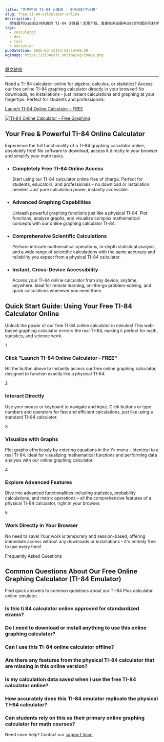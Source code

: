 ```yaml
---
title: "免费在线 TI-84 计算器 - 图形和科学计算"
slug: free-ti-84-calculator-online
description: |
  现在就可以在线访问免费的 TI-84 计算器！无需下载，直接在浏览器中进行即时图形和科学计算。无论是学生还是专业人士，都能轻松进行代数、微积分和统计计算，功能强大、完全免费！
tags: 
  - calculator
  - dev
  - tool
  - education
pubDatetime: 2025-03-15T14:54:14+08:00
ogImage: https://ti84calc.online/og-image.png
---
```


[原文链接](https://ti84calc.online/)

---

Need a TI-84 calculator online for algebra, calculus, or statistics? Access our free online TI-84 graphing calculator directly in your browser! No downloads, no installations - just instant calculations and graphing at your fingertips. Perfect for students and professionals.

[Launch TI-84 Online Calculator - FREE](https://ti84calc.online/ti-84-online)

[![TI-84 Online Calculator - Free Graphing](https://ti84calc.online/images/ti-84.png)](https://ti84calc.online/ti-84-online)

## Your Free & Powerful TI-84 Online Calculator

Experience the full functionality of a TI-84 graphing calculator online, absolutely free! No software to download, access it directly in your browser and simplify your math tasks.

* ### Completely Free TI-84 Online Access

  Start using our TI-84 calculator online free of charge. Perfect for students, educators, and professionals - no download or installation needed. Just pure calculation power, instantly accessible.

* ### Advanced Graphing Capabilities

  Unleash powerful graphing functions just like a physical TI-84. Plot functions, analyze graphs, and visualize complex mathematical concepts with our online graphing calculator TI-84.

* ### Comprehensive Scientific Calculations

  Perform intricate mathematical operations, in-depth statistical analysis, and a wide range of scientific calculations with the same accuracy and reliability you expect from a physical TI-84 calculator.

* ### Instant, Cross-Device Accessibility

  Access your TI-84 online calculator from any device, anytime, anywhere. Ideal for remote learning, on-the-go problem-solving, and quick calculations whenever you need them.

## Quick Start Guide: Using Your Free TI-84 Calculator Online

Unlock the power of our free TI-84 online calculator in minutes! This web-based graphing calculator mirrors the real TI-84, making it perfect for math, statistics, and science work.

1

### Click "Launch TI-84 Online Calculator - FREE"

Hit the button above to instantly access our free online graphing calculator, designed to function exactly like a physical TI-84.

2

### Interact Directly

Use your mouse or keyboard to navigate and input. Click buttons or type numbers and operators for fast and efficient calculations, just like using a standard TI-84 calculator.

3

### Visualize with Graphs

Plot graphs effortlessly by entering equations in the Y= menu – identical to a real TI-84. Ideal for visualizing mathematical functions and performing data analysis with our online graphing calculator.

4

### Explore Advanced Features

Dive into advanced functionalities including statistics, probability calculations, and matrix operations – all the comprehensive features of a physical TI-84 calculator, right in your browser.

5

### Work Directly in Your Browser

No need to save! Your work is temporary and session-based, offering immediate access without any downloads or installations – it's entirely free to use every time!

Frequently Asked Questions

## Common Questions About Our Free Online Graphing Calculator (TI-84 Emulator)

Find quick answers to common questions about our TI-84 Plus calculator online simulator.

### Is this ti 84 calculator online approved for standardized exams?

### Do I need to download or install anything to use this online graphing calculator?

### Can I use this TI-84 online calculator offline?

### Are there any features from the physical TI-84 calculator that are missing in this online version?

### Is my calculation data saved when I use the free TI-84 calculator online?

### How accurately does this TI-84 emulator replicate the physical TI-84 calculator?

### Can students rely on this as their primary online graphing calculator for math courses?

Need more help? Contact our [support team](https://ti84calc.online/)


